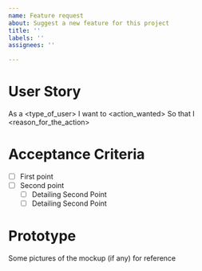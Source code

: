 ```yaml
---
name: Feature request
about: Suggest a new feature for this project
title: ''
labels: ''
assignees: ''

---
```


# User Story
As a <type_of_user>
I want to <action_wanted>
So that I <reason_for_the_action>

# Acceptance Criteria
- [ ] First point
- [ ] Second point
  - [ ] Detailing Second Point
  - [ ] Detailing Second Point

# Prototype
Some pictures of the mockup (if any) for reference
